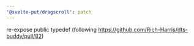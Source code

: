 ```yaml
---
'@svelte-put/dragscroll': patch
---
```


re-expose public typedef (following https://github.com/Rich-Harris/dts-buddy/pull/82)
